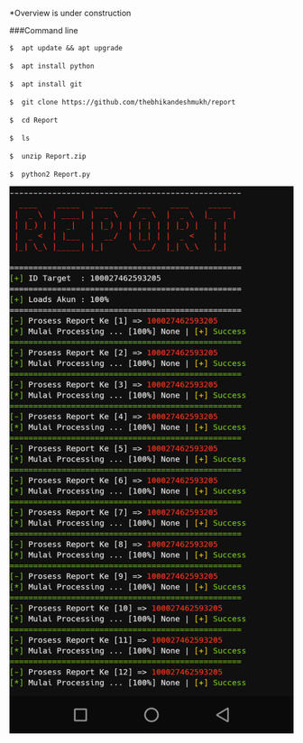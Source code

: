 *Overview is under construction

###Command line

```
$  apt update && apt upgrade

$  apt install python

$  apt install git

$  git clone https://github.com/thebhikandeshmukh/report

$  cd Report

$  ls

$  unzip Report.zip

$  python2 Report.py
```

<Img src="Stock/Report.png">
